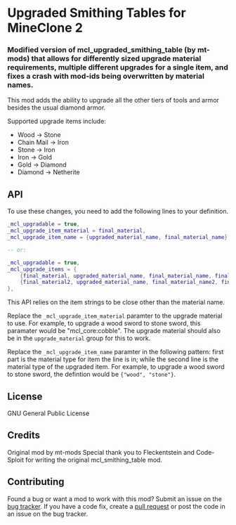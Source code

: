 # Upgraded Smithing Tables for MineClone 2
### Modified version of mcl_upgraded_smithing_table (by mt-mods) that allows for differently sized upgrade material requirements, multiple different upgrades for a single item, and fixes a crash with mod-ids being overwritten by material names.
This mod adds the ability to upgrade all the other tiers of tools and armor besides the usual diamond armor.

Supported upgrade items include:
* Wood -> Stone
* Chain Mail -> Iron
* Stone -> Iron
* Iron -> Gold
* Gold -> Diamond
* Diamond -> Netherite

## API
To use these changes, you need to add the following lines to your definition.
```lua
_mcl_upgradable = true,
_mcl_upgrade_item_material = final_material,
_mcl_upgrade_item_name = {upgraded_material_name, final_material_name},

-- or:

_mcl_upgradable = true,
_mcl_upgrade_items = {
    {final_material, upgraded_material_name, final_material_name, final_material_amount}, -- and / or
    {final_material2, upgraded_material_name, final_material_name2, final_material_amount, modname_override},
},
```
This API relies on the item strings to be close other than the material name.

Replace the `_mcl_upgrade_item_material` paramter to the upgrade material to use. For example, to upgrade a wood sword to stone sword, this paramater would be "mcl_core:cobble". The upgrade material should also be in the `upgrade_material` group for this to work.

Replace the `_mcl_upgrade_item_name` paramter in the following pattern: first part is the material type for item the line is in; while the second line is the material type of the upgraded item. For example, to upgrade a wood sword to stone sword, the defintion would be `{"wood", "stone"}`.

## License
GNU General Public License

## Credits
Original mod by mt-mods
Special thank you to Fleckentstein and Code-Sploit for writing the original mcl_smithing_table mod.

## Contributing
Found a bug or want a mod to work with this mod? Submit an issue on the [bug tracker](https://codeberg.org/PrairieWind/mcl_upgraded_smithing_table/issues). If you have a code fix, create a [pull request](https://codeberg.org/PrairieWind/mcl_upgraded_smithing_table/pulls) or post the code in an issue on the bug tracker.

